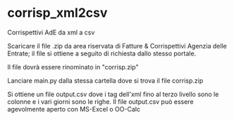 # corrisp_xml2csv
Corrispettivi AdE da xml a csv

Scaricare il file .zip da area riservata di Fatture & Corrispettivi Agenzia delle Entrate;
il file si ottiene a seguito di richiesta dallo stesso portale.

Il file dovrà essere rinominato in "corrisp.zip"

Lanciare main.py dalla stessa cartella dove si trova il file corrisp.zip

Si ottiene un file output.csv dove i tag dell'xml fino al terzo livello sono le colonne e i vari giorni sono le righe.
Il file output.csv può essere agevolmente aperto con MS-Excel o OO-Calc


